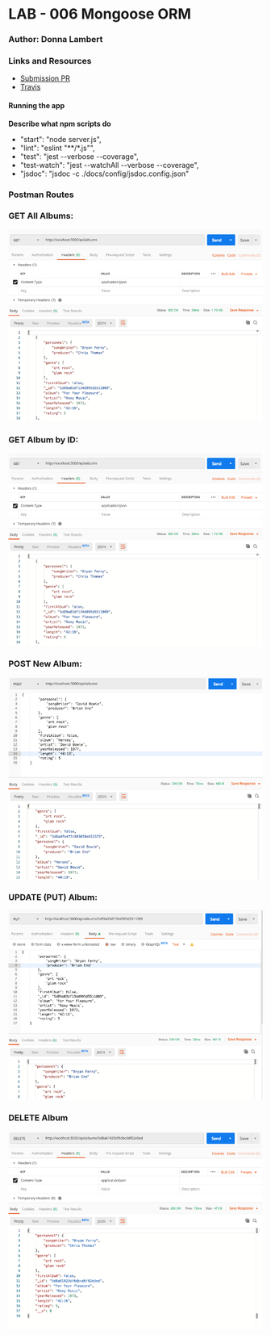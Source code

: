 # LAB - 006 Mongoose ORM

### Author: Donna Lambert

### Links and Resources
* [Submission PR](https://github.com/401-advanced-javascript-donna/lab-006/pull/1)
* [Travis](https://travis-ci.com/401-advanced-javascript-donna/lab-006/builds/129032957)


#### Running the app

**Describe what npm scripts do**
  * "start": "node server.js",
  * "lint": "eslint \"**/*.js\"",
  * "test": "jest --verbose --coverage",
  * "test-watch": "jest --watchAll --verbose --coverage",
  * "jsdoc": "jsdoc -c ./docs/config/jsdoc.config.json"

  ### Postman Routes
  ### GET All Albums:
  ![Get All Albums](/assets/GET_all.png)
  ### GET Album by ID:
  ![Get Album by ID](/assets/GET_all.png)
  ### POST New Album:
  ![POST Album](/assets/POST.png)
  ### UPDATE (PUT) Album:
  ![UPDATE Album](/assets/PUT.png)
  ### DELETE Album
  ![DELETE Album](/assets/DELETE.png)
